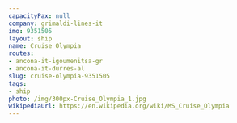```yaml
---
capacityPax: null
company: grimaldi-lines-it
imo: 9351505
layout: ship
name: Cruise Olympia
routes:
- ancona-it-igoumenitsa-gr
- ancona-it-durres-al
slug: cruise-olympia-9351505
tags:
- ship
photo: /img/300px-Cruise_Olympia_1.jpg
wikipediaUrl: https://en.wikipedia.org/wiki/MS_Cruise_Olympia
---
```

